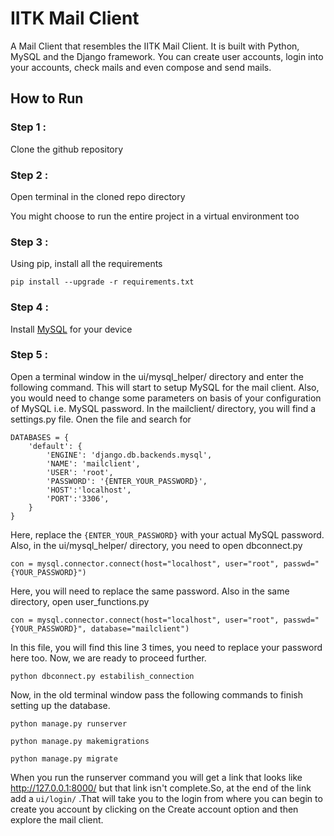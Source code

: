# IITK Mail Client
A Mail Client that resembles the IITK Mail Client.
It is built with Python, MySQL and the Django framework.
You can create user accounts, login into your accounts, check mails and even compose and send mails.

## How to Run
### Step 1 : 
Clone the github repository
### Step 2 :
Open terminal in the cloned repo directory

You might choose to run the entire project in a virtual environment too
### Step 3 :
Using pip, install all the requirements
```
pip install --upgrade -r requirements.txt
```
### Step 4 :
Install [MySQL](https://dev.mysql.com/downloads/installer/) for your device

### Step 5 :
Open a terminal window in the ui/mysql_helper/ directory and enter the following command.
This will start to setup MySQL for the mail client.
Also, you would need to change some parameters on basis of your configuration of MySQL i.e. MySQL password.
In the mailclient/ directory, you will find a settings.py file. Onen the file and search for 
```
DATABASES = {
    'default': {
        'ENGINE': 'django.db.backends.mysql',
        'NAME': 'mailclient',
        'USER': 'root',
        'PASSWORD': '{ENTER_YOUR_PASSWORD}',
        'HOST':'localhost',
        'PORT':'3306',
    }
}
```
Here, replace the <code>{ENTER_YOUR_PASSWORD}</code> with your actual MySQL password.
Also, in the ui/mysql_helper/ directory, you need to open dbconnect.py
```
con = mysql.connector.connect(host="localhost", user="root", passwd="{YOUR_PASSWORD}")
```
Here, you will need to replace the same password. Also in the same directory, open user_functions.py
```
con = mysql.connector.connect(host="localhost", user="root", passwd="{YOUR_PASSWORD}", database="mailclient")
```
In this file, you will find this line 3 times, you need to replace your password here too.
Now, we are ready to proceed further.
```
python dbconnect.py estabilish_connection
```
Now, in the old terminal window pass the following commands to finish setting up the database.
```
python manage.py runserver
```
```
python manage.py makemigrations
```
```
python manage.py migrate
```
When you run the runserver command you will get a link that looks like 
http://127.0.0.1:8000/ but that link isn't complete.So, at the end of the link add a <code>ui/login/</code>
.That will take you to the login from where you can begin to create you account by clicking on the Create account option
and then explore the mail client.

